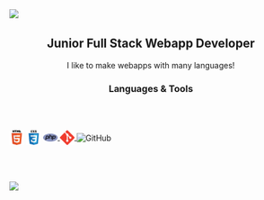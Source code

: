 <img src="https://capsule-render.vercel.app/api?type=waving&color=gradient&height=250&text=ETHAN.md&animation=scaleIn" />

<h2 align="center">Junior Full Stack Webapp Developer</h2>

<p align="center">I like to make webapps with many languages!</p>

<h3 align="center">Languages & Tools</h3>
<br>
<br>

<a href="https://www.w3.org/html/" target="_blank"><img align="center" alt="HTML5" width="26px" src="html.png"></a>
<a href="https://www.w3schools.com/css/" target="_blank"><img align="center" alt="CSS3" width="26px" src="css.png" /></a>
<a href="https://www.python.org" target="_blank"> <img align="center" alt="Python" width="26px" src="php.svg"/> </a>
<a href="https://git-scm.com/" target="_blank"> <img align="center" alt="git" width="26px" src="git.svg"/> </a>
<img align="center" alt="GitHub" width="26px" src="https://avatars.githubusercontent.com/u/28430127?v=4" />
<br>
<br>
<br>
<br>

<img src="https://capsule-render.vercel.app/api?type=waving&color=gradient&height=250&section=footer" />
